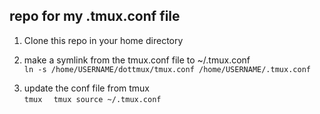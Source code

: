 ## repo for my .tmux.conf file

1.  Clone this repo in your home directory  

2.  make a symlink from the tmux.conf file to ~/.tmux.conf  
`ln -s /home/USERNAME/dottmux/tmux.conf /home/USERNAME/.tmux.conf`

3. update the conf file from tmux  
`tmux  `
`tmux source ~/.tmux.conf`
